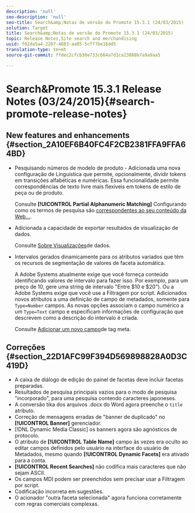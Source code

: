 ```yaml
---
description: 'null'
seo-description: 'null'
seo-title: Search&amp;Notas de versão do Promote 15.3.1 (24/03/2015)
solution: Target
title: Search&amp;Notas de versão do Promote 15.3.1 (24/03/2015)
topic: Release Notes,Site search and merchandising
uuid: f02da5a4-2207-4603-aa05-5cff7be16dd5
translation-type: tm+mt
source-git-commit: ffdec2cfcb30e733c664a7d1ca23868b7a9a9aa5

---
```



# Search&amp;Promote 15.3.1 Release Notes (03/24/2015){#search-promote-release-notes}

## New features and enhancements {#section_2A10EF6B40FC4F2CB2381FFA9FFA64BD}

* Pesquisando números de modelo de produto - Adicionada uma nova configuração de Linguística que permite, opcionalmente, dividir tokens em transições alfabéticas e numéricas. Essa funcionalidade permite correspondências de texto livre mais flexíveis em tokens de estilo de peça ou de produto.

   Consulte **[!UICONTROL Partial Alphanumeric Matching]** Configurando como os termos de pesquisa são [correspondentes ao seu conteúdo da Web...](../c-about-linguistics-menu/c-about-words-and-language.md#task_351A9144A51F4B41923BDBACDEF3B616).

* Adicionada a capacidade de exportar resultados de visualização de dados.

   Consulte [Sobre Visualizações](../c-about-reports-menu/c-about-data-views.md#concept_DCA897D074464BC1861AA47B40CC86C3)de dados.

* Intervalos gerados dinamicamente para os atributos variados que têm os recursos de segmentação de valores de faceta automática.

   A Adobe Systems atualmente exige que você forneça conteúdo identificando valores de intervalo para fazer isso. Por exemplo, para um preço de 10, gere uma string de intervalo &quot;Entre $10 e $20&quot;). Ou a Adobe Systems exige que você use a Filtragem por script. Adicionados novos atributos a uma definição de campo de metadados, somente para `Type=Number` campos. As novas opções associam o campo numérico a um `Type=Text` campo e especificam informações de configuração que descrevem como a descrição do intervalo é criada.

   Consulte [Adicionar um novo campo](../c-about-settings-menu/c-about-metadata-menu.md#task_6DF188C0FC7F4831A4444CA9AFA615E5)de tag meta.

## Correções {#section_22D1AFC99F394D569898828A0D3C419D}

* A caixa de diálogo de edição do painel de facetas deve incluir facetas preparadas.
* Resultados de pesquisa principais vazios para o modo de pesquisa &quot;incorporado&quot;, para uma pesquisa contendo caracteres japoneses.
* A conversão tika dos arquivos .docx do Word agora preenche o `title` atributo.
* Correção de mensagens erradas de &quot;banner de duplicado&quot; no **[!UICONTROL Banner]** gerenciador.
* [!DNL Dynamic Media Classic] os banners agora são agnósticos de protocolo.
* O atributo de **[!UICONTROL Table Name]** campo às vezes era oculto ao editar campos definidos pelo usuário na interface do usuário de Metadados, mesmo quando **[!UICONTROL Dynamic Facets]** era ativado para a conta.
* **[!UICONTROL Recent Searches]** não codifica mais caracteres que não sejam ASCII.
* Os campos MDI podem ser preenchidos sem precisar usar a Filtragem por script.
* Codificação incorreta em sugestões.
* O acionador &quot;outra faceta selecionada&quot; agora funciona corretamente com regras comerciais complexas.

